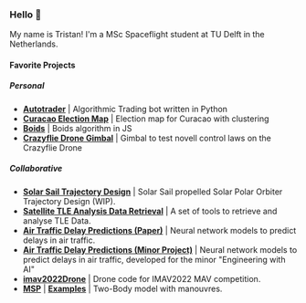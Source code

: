 ### Hello 👋

My name is Tristan! I'm a MSc Spaceflight student at TU Delft in the Netherlands.

#### Favorite Projects

##### Personal
- **[Autotrader](https://github.com/tristandijkstra/Autotrader)** | Algorithmic Trading bot written in Python
- **[Curacao Election Map](https://github.com/tristandijkstra/CuracaoMapDataScience)** | Election map for Curacao with clustering
- **[Boids](https://github.com/tristandijkstra/Boids)** | Boids algorithm in JS
- **[Crazyflie Drone Gimbal](https://github.com/tristandijkstra/CrazyFlieGimbal)** | Gimbal to test novell control laws on the Crazyflie Drone

##### Collaborative
- **[Solar Sail Trajectory Design](https://github.com/tristandijkstra/PolarSolarSail)** | Solar Sail propelled Solar Polar Orbiter Trajectory Design (WIP).
- **[Satellite TLE Analysis Data Retrieval](https://github.com/tristandijkstra/SmallObjectTracking)** | A set of tools to retrieve and analyse TLE Data.
- **[Air Traffic Delay Predictions (Paper)](https://github.com/junzis/atdelay)** | Neural network models to predict delays in air traffic.
- **[Air Traffic Delay Predictions (Minor Project)](https://github.com/ConstantinosAr/Air-traffic-delays-prediction-model)** | Neural network models to predict delays in air traffic, developed for the minor "Engineering with AI"
- **[imav2022Drone](https://github.com/tristandijkstra/imav2022)** | Drone code for IMAV2022 MAV competition.
- **[MSP](https://github.com/tristandijkstra/msp)** | **[Examples](https://github.com/tristandijkstra/msp-examples)** | Two-Body model with manouvres.






<!--
**tristandijkstra/tristandijkstra** is a ✨ _special_ ✨ repository because its `README.md` (this file) appears on your GitHub profile.

Here are some ideas to get you started:

- 🔭 I’m currently working on ...
- 🌱 I’m currently learning ...
- 👯 I’m looking to collaborate on ...
- 🤔 I’m looking for help with ...
- 💬 Ask me about ...
- 📫 How to reach me: ...
- 😄 Pronouns: ...
- ⚡ Fun fact: ...
-->
